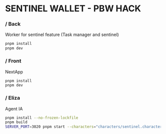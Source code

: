 # SENTINEL WALLET - PBW HACK

### / Back

Worker for sentinel feature (Task manager and sentinel)

```bash
pnpm install
pnpm dev
```

### / Front

NextApp

```bash
pnpm install
pnpm dev
```

### / Eliza 

Agent IA

```bash
pnpm install --no-frozen-lockfile
pnpm build
SERVER_PORT=3020 pnpm start --characters="characters/sentinel.character.json"
```
